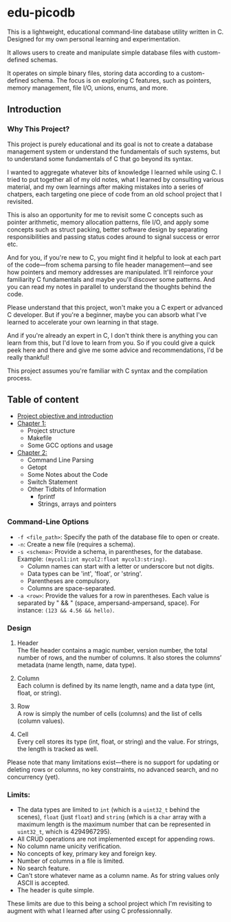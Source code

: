 # edu-picodb

This is a lightweight, educational command-line database utility written in C. Designed for my own personal learning and experimentation.

It allows users to create and manipulate simple database files with custom-defined schemas.

It operates on simple binary files, storing data according to a custom-defined schema. The focus is on exploring C features, such as pointers, memory management, file I/O, unions, enums, and more.

## Introduction

### Why This Project?

This project is purely educational and its goal is not to create a database management system or understand the fundamentals of such systems, but to understand some fundamentals of C that go beyond its syntax.

I wanted to aggregate whatever bits of knowledge I learned while using C. I tried to put together all of my old notes, what I learned by consulting various material, and my own learnings after making mistakes into a series of chatpers, each targeting one piece of code from an old school project that I revisited. 

This is also an opportunity for me to revisit some C concepts such as pointer arithmetic, memory allocation patterns, file I/O, and apply some concepts such as struct packing, better software design by separating responsibilities and passing status codes around to signal success or error etc.

And for you, if you're new to C, you might find it helpful to look at each part of the code—from schema parsing to file header management—and see how pointers and memory addresses are manipulated. It'll reinforce your familiarity C fundamentals and maybe you'll discover some patterns. And you can read my notes in parallel to understand the thoughts behind the code.

Please understand that this project, won't make you a C expert or advanced C developer. But if you're a beginner, maybe you can absorb what I've learned to accelerate your own learning in that stage.

And if you're already an expert in C, I don't think there is anything you can learn from this, but I'd love to learn from you. So if you could give a quick peek here and there and give me some advice and recommendations, I'd be really thankful!

This project assumes you're familiar with C syntax and the compilation process.

## Table of content
- [Project objective and introduction](#introduction)
- [Chapter 1:](./chapters/chapter_1.md)
  - Project structure
  - Makefile
  - Some GCC options and usage
- [Chapter 2:](./chapters/chapter_2.md)
  - Command Line Parsing
  - Getopt
  - Some Notes about the Code
  - Switch Statement
  - Other Tidbits of Information
    - fprintf
    - Strings, arrays and pointers

### Command-Line Options

- `-f <file_path>`: Specify the path of the database file to open or create.
- `-n`: Create a new file (requires a schema).
- `-s <schema>`: Provide a schema, in parentheses, for the database. Example: `(mycol1:int mycol2:float mycol3:string)`.
  - Column names can start with a letter or underscore but not digits.
  - Data types can be 'int', 'float', or 'string'.
  - Parentheses are compulsory.
  - Columns are space-separated.
- `-a <row>`: Provide the values for a row in parentheses. Each value is separated by " && " (space, ampersand-ampersand, space). For instance: `(123 && 4.56 && hello)`.

### Design

1. Header  
   The file header contains a magic number, version number, the total number of rows, and the number of columns. It also stores the columns’ metadata (name length, name, data type).

2. Column  
   Each column is defined by its name length, name and a data type (int, float, or string).

3. Row  
   A row is simply the number of cells (columns) and the list of cells (column values).

4. Cell  
   Every cell stores its type (int, float, or string) and the value. For strings, the length is tracked as well.

Please note that many limitations exist—there is no support for updating or deleting rows or columns, no key constraints, no advanced search, and no concurrency (yet).
  
### Limits:
- The data types are limited to `int` (which is a `uint32_t` behind the scenes), `float` (just `float`) and `string` (which is a `char` array with a maximum length is the maximum number that can be represented in `uint32_t`, which is $4294967295$).
- All CRUD operations are not implemented except for appending rows.
- No column name unicity verification.
- No concepts of key, primary key and foreign key.
- Number of columns in a file is limited.
- No search feature.
- Can't store whatever name as a column name. As for string values only ASCII is accepted.
- The header is quite simple.

These limits are due to this being a school project which I'm revisiting to augment with what I learned after using C professionnally.
